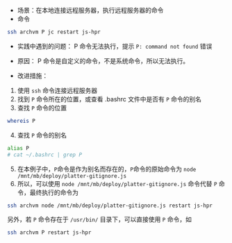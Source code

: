 - 场景：在本地连接远程服务器，执行远程服务器的命令
- 命令
```bash
ssh archvm P jc restart js-hpr
```

- 实践中遇到的问题：
P 命令无法执行，提示 `P: command not found` 错误

- 原因：
P 命令是自定义的命令，不是系统命令，所以无法执行。

- 改进措施：
1. 使用 `ssh` 命令连接远程服务器
2. 找到 `P` 命令所在的位置，或查看 .bashrc 文件中是否有 `P` 命令的别名
3. 查找 `P` 命令的位置
```bash
whereis P
```
4. 查找 `P` 命令的别名
```bash
alias P
# cat ~/.bashrc | grep P
```

5. 在本例子中，`P`命令是作为别名而存在的，`P`命令的原始命令为 `node /mnt/mb/deploy/platter-gitignore.js`
6. 所以，可以使用 `node /mnt/mb/deploy/platter-gitignore.js` 命令代替 `P` 命令，最终执行的命令为
```bash
ssh archvm node /mnt/mb/deploy/platter-gitignore.js restart js-hpr
```

另外，若 `P` 命令存在于 `/usr/bin/` 目录下，可以直接使用 `P` 命令，如
```bash
ssh archvm P restart js-hpr
```